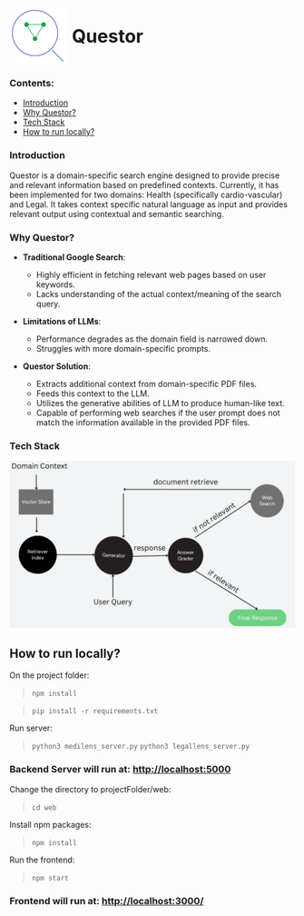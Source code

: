 <div style="display: flex; align-items: center;">
  <img src="web/src/assets/logo.png" alt="Logo" style="margin-right: 10px; vertical-align: middle;">
  <span style="font-size: 32px; font-weight: bold; vertical-align: middle;">Questor</span>
</div>


### Contents:
- [Introduction](https://github.com/supremex04/contextual-search?tab=readme-ov-file#introduction)
- [Why Questor?](https://github.com/supremex04/contextual-search?tab=readme-ov-file#why-questor)
- [Tech Stack](https://github.com/supremex04/contextual-search?tab=readme-ov-file#tech-stack)
- [How to run locally?](https://github.com/supremex04/contextual-search?tab=readme-ov-file#how-to-run-locally)

### Introduction
Questor is a domain-specific search engine designed to provide precise and relevant information based on predefined contexts. Currently, it has been implemented for two domains: Health (specifically cardio-vascular) and Legal. It takes context specific natural language as input and provides relevant output using contextual and semantic searching.

### Why Questor?
- **Traditional Google Search**:
  - Highly efficient in fetching relevant web pages based on user keywords.
  - Lacks understanding of the actual context/meaning of the search query.

- **Limitations of LLMs**:
  - Performance degrades as the domain field is narrowed down.
  - Struggles with more domain-specific prompts.

- **Questor Solution**:
  - Extracts additional context from domain-specific PDF files.
  - Feeds this context to the LLM.
  - Utilizes the generative abilities of LLM to produce human-like text.
  - Capable of performing web searches if the user prompt does not match the information available in the provided PDF files.




### Tech Stack
![Alt text](web/src/assets/workflow.png)



## How to run locally?

On the project folder:

> ``` npm install ```

> ```pip install -r requirements.txt```



Run server:
> ```python3 medilens_server.py```
> ```python3 legallens_server.py```

### Backend Server will run at: [http://localhost:5000](http://localhost:5000)

Change the directory to projectFolder/web:
> ```cd web```

Install npm packages:
> ```npm install```

Run the frontend:
> ```npm start```


### Frontend will run at: [http://localhost:3000/](http://localhost:3000/)
